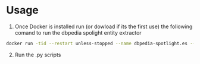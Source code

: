 
# Usage
1. Once Docker is installed run (or dowload if its the first use) the following comand to run the dbpedia spolight entity extractor
```bash
docker run -tid --restart unless-stopped --name dbpedia-spotlight.es --mount source=spotlight-model,target=/opt/spotlight -p 2222:80 dbpedia/dbpedia-spotlight spotlight.sh es
```
2. Run the .py scripts